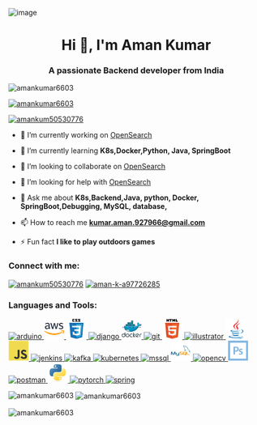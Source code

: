 ![image](https://github.com/AmanKumar6603/AmanKumar6603/assets/140697204/cbbe97b0-28ac-4556-99dd-ddb24583cdfa)

<h1 align="center">Hi 👋, I'm Aman Kumar</h1>
<h3 align="center">A passionate Backend developer from India</h3>

<p align="left"> <img src="https://komarev.com/ghpvc/?username=amankumar6603&label=Profile%20views&color=0e75b6&style=flat" alt="amankumar6603" /> </p>

<p align="left"> <a href="https://github.com/ryo-ma/github-profile-trophy"><img src="https://github-profile-trophy.vercel.app/?username=amankumar6603" alt="amankumar6603" /></a> </p>

<p align="left"> <a href="https://twitter.com/amankum50530776" target="blank"><img src="https://img.shields.io/twitter/follow/amankum50530776?logo=twitter&style=for-the-badge" alt="amankum50530776" /></a> </p>

- 🔭 I’m currently working on [OpenSearch](https://github.com/opensearch-project/OpenSearch/issues?q=is%3Aopen+is%3Aissue+label%3A%22good+first+issue%22)

- 🌱 I’m currently learning **K8s,Docker,Python, Java, SpringBoot**

- 👯 I’m looking to collaborate on [OpenSearch](https://github.com/opensearch-project/OpenSearch/issues?q=is%3Aopen+is%3Aissue+label%3A%22good+first+issue%22)

- 🤝 I’m looking for help with [OpenSearch](https://github.com/opensearch-project/OpenSearch/issues?q=is%3Aopen+is%3Aissue+label%3A%22good+first+issue%22)

- 💬 Ask me about **K8s,Backend,Java, python, Docker, SpringBoot,Debugging, MySQL, database,**

- 📫 How to reach me **kumar.aman.927966@gmail.com**

- ⚡ Fun fact **I like to play outdoors games**

<h3 align="left">Connect with me:</h3>
<p align="left">
<a href="https://twitter.com/amankum50530776" target="blank"><img align="center" src="https://raw.githubusercontent.com/rahuldkjain/github-profile-readme-generator/master/src/images/icons/Social/twitter.svg" alt="amankum50530776" height="30" width="40" /></a>
<a href="https://linkedin.com/in/aman-k-a97726285" target="blank"><img align="center" src="https://raw.githubusercontent.com/rahuldkjain/github-profile-readme-generator/master/src/images/icons/Social/linked-in-alt.svg" alt="aman-k-a97726285" height="30" width="40" /></a>
</p>

<h3 align="left">Languages and Tools:</h3>
<p align="left"> <a href="https://www.arduino.cc/" target="_blank" rel="noreferrer"> <img src="https://cdn.worldvectorlogo.com/logos/arduino-1.svg" alt="arduino" width="40" height="40"/> </a> <a href="https://aws.amazon.com" target="_blank" rel="noreferrer"> <img src="https://raw.githubusercontent.com/devicons/devicon/master/icons/amazonwebservices/amazonwebservices-original-wordmark.svg" alt="aws" width="40" height="40"/> </a> <a href="https://www.w3schools.com/css/" target="_blank" rel="noreferrer"> <img src="https://raw.githubusercontent.com/devicons/devicon/master/icons/css3/css3-original-wordmark.svg" alt="css3" width="40" height="40"/> </a> <a href="https://www.djangoproject.com/" target="_blank" rel="noreferrer"> <img src="https://cdn.worldvectorlogo.com/logos/django.svg" alt="django" width="40" height="40"/> </a> <a href="https://www.docker.com/" target="_blank" rel="noreferrer"> <img src="https://raw.githubusercontent.com/devicons/devicon/master/icons/docker/docker-original-wordmark.svg" alt="docker" width="40" height="40"/> </a> <a href="https://git-scm.com/" target="_blank" rel="noreferrer"> <img src="https://www.vectorlogo.zone/logos/git-scm/git-scm-icon.svg" alt="git" width="40" height="40"/> </a> <a href="https://www.w3.org/html/" target="_blank" rel="noreferrer"> <img src="https://raw.githubusercontent.com/devicons/devicon/master/icons/html5/html5-original-wordmark.svg" alt="html5" width="40" height="40"/> </a> <a href="https://www.adobe.com/in/products/illustrator.html" target="_blank" rel="noreferrer"> <img src="https://www.vectorlogo.zone/logos/adobe_illustrator/adobe_illustrator-icon.svg" alt="illustrator" width="40" height="40"/> </a> <a href="https://www.java.com" target="_blank" rel="noreferrer"> <img src="https://raw.githubusercontent.com/devicons/devicon/master/icons/java/java-original.svg" alt="java" width="40" height="40"/> </a> <a href="https://developer.mozilla.org/en-US/docs/Web/JavaScript" target="_blank" rel="noreferrer"> <img src="https://raw.githubusercontent.com/devicons/devicon/master/icons/javascript/javascript-original.svg" alt="javascript" width="40" height="40"/> </a> <a href="https://www.jenkins.io" target="_blank" rel="noreferrer"> <img src="https://www.vectorlogo.zone/logos/jenkins/jenkins-icon.svg" alt="jenkins" width="40" height="40"/> </a> <a href="https://kafka.apache.org/" target="_blank" rel="noreferrer"> <img src="https://www.vectorlogo.zone/logos/apache_kafka/apache_kafka-icon.svg" alt="kafka" width="40" height="40"/> </a> <a href="https://kubernetes.io" target="_blank" rel="noreferrer"> <img src="https://www.vectorlogo.zone/logos/kubernetes/kubernetes-icon.svg" alt="kubernetes" width="40" height="40"/> </a> <a href="https://www.microsoft.com/en-us/sql-server" target="_blank" rel="noreferrer"> <img src="https://www.svgrepo.com/show/303229/microsoft-sql-server-logo.svg" alt="mssql" width="40" height="40"/> </a> <a href="https://www.mysql.com/" target="_blank" rel="noreferrer"> <img src="https://raw.githubusercontent.com/devicons/devicon/master/icons/mysql/mysql-original-wordmark.svg" alt="mysql" width="40" height="40"/> </a> <a href="https://opencv.org/" target="_blank" rel="noreferrer"> <img src="https://www.vectorlogo.zone/logos/opencv/opencv-icon.svg" alt="opencv" width="40" height="40"/> </a> <a href="https://www.photoshop.com/en" target="_blank" rel="noreferrer"> <img src="https://raw.githubusercontent.com/devicons/devicon/master/icons/photoshop/photoshop-line.svg" alt="photoshop" width="40" height="40"/> </a> <a href="https://postman.com" target="_blank" rel="noreferrer"> <img src="https://www.vectorlogo.zone/logos/getpostman/getpostman-icon.svg" alt="postman" width="40" height="40"/> </a> <a href="https://www.python.org" target="_blank" rel="noreferrer"> <img src="https://raw.githubusercontent.com/devicons/devicon/master/icons/python/python-original.svg" alt="python" width="40" height="40"/> </a> <a href="https://pytorch.org/" target="_blank" rel="noreferrer"> <img src="https://www.vectorlogo.zone/logos/pytorch/pytorch-icon.svg" alt="pytorch" width="40" height="40"/> </a> <a href="https://spring.io/" target="_blank" rel="noreferrer"> <img src="https://www.vectorlogo.zone/logos/springio/springio-icon.svg" alt="spring" width="40" height="40"/> </a> </p>

<p><img align="left" src="https://github-readme-stats.vercel.app/api/top-langs?username=amankumar6603&show_icons=true&locale=en&layout=compact" alt="amankumar6603" /></p>

<p>&nbsp;<img align="center" src="https://github-readme-stats.vercel.app/api?username=amankumar6603&show_icons=true&locale=en" alt="amankumar6603" /></p>

<p><img align="center" src="https://github-readme-streak-stats.herokuapp.com/?user=amankumar6603&" alt="amankumar6603" /></p>

